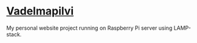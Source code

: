 # [Vadelmapilvi](https://vadelmapilvi.com)

My personal website project running on Raspberry Pi server using LAMP-stack.


